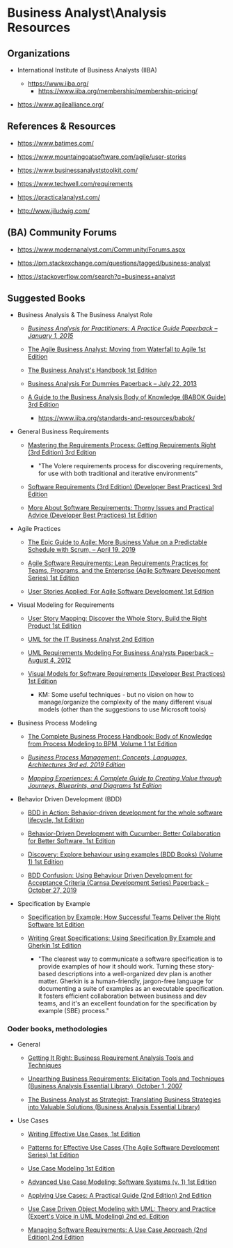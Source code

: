 
# Business Analyst\Analysis Resources 

## Organizations
- International Institute of Business Analysts (IIBA)
  + https://www.iiba.org/
    * https://www.iiba.org/membership/membership-pricing/

- https://www.agilealliance.org/


## References & Resources
- https://www.batimes.com/

- https://www.mountaingoatsoftware.com/agile/user-stories

- https://www.businessanalyststoolkit.com/

- https://www.techwell.com/requirements

- https://practicalanalyst.com/

- http://www.jiludwig.com/



## (BA) Community Forums
- https://www.modernanalyst.com/Community/Forums.aspx

- https://pm.stackexchange.com/questions/tagged/business-analyst

- https://stackoverflow.com/search?q=business+analyst


## Suggested Books

- Business Analysis & The Business Analyst Role

  + *[Business Analysis for Practitioners: A Practice Guide Paperback – January 1, 2015](https://www.amazon.com/Business-Analysis-Practitioners-Practice-Guide/dp/1628250690/)*

  + [The Agile Business Analyst: Moving from Waterfall to Agile 1st Edition](https://www.amazon.com/Agile-Business-Analyst-Moving-Waterfall/dp/0692481850/)
  
  + [The Business Analyst's Handbook 1st Edition](https://www.amazon.com/Business-Analysts-Handbook-Howard-Podeswa/dp/1598635654/)

  + [Business Analysis For Dummies Paperback – July 22, 2013](https://www.amazon.com/Business-Analysis-Dummies-Kupe-Kupersmith/dp/1118510585/)

  + [A Guide to the Business Analysis Body of Knowledge (BABOK Guide) 3rd Edition](https://www.amazon.com/Guide-Business-Analysis-Knowledge-BABOK/dp/1927584027/)
    * https://www.iiba.org/standards-and-resources/babok/

 
- General Business Requirements
  + [Mastering the Requirements Process: Getting Requirements Right (3rd Edition) 3rd Edition](https://www.amazon.com/Mastering-Requirements-Process-Getting-Right/dp/0321815742/)
    * "The Volere requirements process for discovering requirements, for use with both traditional and iterative environments"

  + [Software Requirements (3rd Edition) (Developer Best Practices) 3rd Edition](https://www.amazon.com/Software-Requirements-Developer-Best-Practices/dp/0735679665/)

  + [More About Software Requirements: Thorny Issues and Practical Advice (Developer Best Practices) 1st Edition](https://www.amazon.com/More-About-Software-Requirements-Practical/dp/0735622671/)


- Agile Practices
  + [The Epic Guide to Agile: More Business Value on a Predictable Schedule with Scrum, – April 19, 2019](https://www.amazon.com/User-Stories-Applied-Software-Development/dp/0321205685/)

  + [Agile Software Requirements: Lean Requirements Practices for Teams, Programs, and the Enterprise (Agile Software Development Series) 1st Edition](https://www.amazon.com/Agile-Software-Requirements-Enterprise-Development/dp/0321635841)

  + [User Stories Applied: For Agile Software Development 1st Edition](https://www.amazon.com/User-Stories-Applied-Software-Development/dp/0321205685/)


- Visual Modeling for Requirements
  + [User Story Mapping: Discover the Whole Story, Build the Right Product 1st Edition](https://www.amazon.com/User-Story-Mapping-Discover-Product/dp/1491904909)

  + [UML for the IT Business Analyst 2nd Edition](https://www.amazon.com/gp/product/1598638688/)
  
  + [UML Requirements Modeling For Business Analysts Paperback – August 4, 2012](https://www.amazon.com/UML-Requirements-Modeling-Business-Analysts/dp/193550424X)

  + [Visual Models for Software Requirements (Developer Best Practices) 1st Edition](https://www.amazon.com/Visual-Software-Requirements-Developer-Practices/dp/0735667721/)
    + KM: Some useful techniques - but no vision on how to manage/organize the complexity of the many different visual models (other than the suggestions to use Microsoft tools)


- Business Process Modeling
  + [The Complete Business Process Handbook: Body of Knowledge from Process Modeling to BPM, Volume 1 1st Edition](https://www.amazon.com/Complete-Business-Process-Handbook-Knowledge/dp/0127999590/)

  + *[Business Process Management: Concepts, Languages, Architectures 3rd ed. 2019 Edition](https://www.amazon.com/Business-Process-Management-Languages-Architectures/dp/3662594315/)*
  
  + *[Mapping Experiences: A Complete Guide to Creating Value through Journeys, Blueprints, and Diagrams 1st Edition](https://www.amazon.com/Mapping-Experiences-Complete-Creating-Blueprints/dp/1491923539/)*


- Behavior Driven Development (BDD)
  + [BDD in Action: Behavior-driven development for the whole software lifecycle, 1st Edition](https://www.amazon.com/BDD-Action-Behavior-driven-development-lifecycle/dp/161729165X)

  + [Behavior-Driven Development with Cucumber: Better Collaboration for Better Software, 1st Edition](https://www.amazon.com/Behavior-Driven-Development-Cucumber-Specification-Example/dp/0321772636)
  
  + [Discovery: Explore behaviour using examples (BDD Books) (Volume 1) 1st Edition](https://www.amazon.com/Discovery-Explore-behaviour-using-examples/dp/1983591254)

  + [BDD Confusion: Using Behaviour Driven Development for Acceptance Criteria (Carnsa Development Series) Paperback – October 27, 2019](https://www.amazon.com/BDD-Confusion-Behaviour-Development-Acceptance/dp/1700351540/)

- Specification by Example
  + [Specification by Example: How Successful Teams Deliver the Right Software 1st Edition](https://www.amazon.com/Specification-Example-Successful-Deliver-Software/dp/1617290084/)

  + [Writing Great Specifications: Using Specification By Example and Gherkin 1st Edition](https://www.amazon.com/Writing-Great-Specifications-Specification-Example/dp/1617294101/)
    * "The clearest way to communicate a software specification is to provide examples of how it should work. Turning these story-based descriptions into a well-organized dev plan is another matter. Gherkin is a human-friendly, jargon-free language for documenting a suite of examples as an executable specification. It fosters efficient collaboration between business and dev teams, and it's an excellent foundation for the specification by example (SBE) process."


### Ooder books, methodologies
- General 
  + [Getting It Right: Business Requirement Analysis Tools and Techniques](https://www.amazon.com/Getting-Right-Business-Requirement-Techniques/dp/1567262112/)

  + [Unearthing Business Requirements: Elicitation Tools and Techniques (Business Analysis Essential Library), October 1, 2007](https://www.amazon.com/Unearthing-Business-Requirements-Elicitation-Techniques/dp/1567262104)

  + [The Business Analyst as Strategist: Translating Business Strategies into Valuable Solutions (Business Analysis Essential Library)](https://www.amazon.com/Business-Analyst-Strategist-Translating-Strategies/dp/1567262090/)

- Use Cases 
  + [Writing Effective Use Cases, 1st Edition](https://www.amazon.com/Writing-Effective-Cases-Alistair-Cockburn/dp/0201702258/)

  + [Patterns for Effective Use Cases (The Agile Software Development Series) 1st Edition](https://www.amazon.com/Patterns-Effective-Cases-Software-Development/dp/0201721848/)

  + [Use Case Modeling 1st Edition](https://www.amazon.com/Use-Case-Modeling-Kurt-Bittner/dp/0201709139/)

  + [Advanced Use Case Modeling: Software Systems (v. 1) 1st Edition](https://www.amazon.com/Advanced-Use-Case-Modeling-Software/dp/0201615924)

  + [Applying Use Cases: A Practical Guide (2nd Edition) 2nd Edition](https://www.amazon.com/Applying-Use-Cases-Practical-Guide/dp/0201708531/)

  + [Use Case Driven Object Modeling with UML: Theory and Practice (Expert's Voice in UML Modeling) 2nd ed. Edition](https://www.amazon.com/Use-Case-Driven-Object-Modeling/dp/1430243058/)

  + [Managing Software Requirements: A Use Case Approach (2nd Edition) 2nd Edition](https://www.amazon.com/Managing-Software-Requirements-Case-Approach/dp/032112247X/)
 




